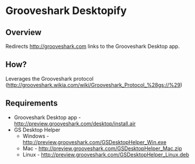 Grooveshark Desktopify
======================

Overview
--------
Redirects http://grooveshark.com links to the Grooveshark Desktop app.

How?
----
Leverages the Grooveshark protocol (http://grooveshark.wikia.com/wiki/Grooveshark_Protocol_%28gs://%29)

Requirements
------------
 * Grooveshark Desktop app - http://preview.grooveshark.com/desktop/install.air
 * GS Desktop Helper
   * Windows - http://preview.grooveshark.com/GSDesktopHelper_Win.exe
   * Mac - http://preview.grooveshark.com/GSDesktopHelper_Mac.zip
   * Linux - http://preview.grooveshark.com/GSDesktopHelper_Linux.deb